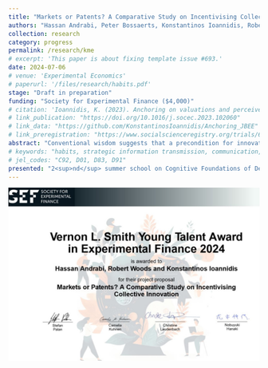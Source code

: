 ```yaml
---
title: "Markets or Patents? A Comparative Study on Incentivising Collective Innovation"
authors: "Hassan Andrabi, Peter Bossaerts, Konstantinos Ioannidis, Robert Woods, Nitin Yadan"
collection: research
category: progress
permalink: /research/kme
# excerpt: 'This paper is about fixing template issue #693.'
date: 2024-07-06
# venue: 'Experimental Economics'
# paperurl: '/files/research/habits.pdf'
stage: "Draft in preparation"
funding: "Society for Experimental Finance ($4,000)"
# citation: 'Ioannidis, K. (2023). Anchoring on valuations and perceived informativeness. <i>Journal of Behavioral and Experimental Economics</i>. 106(102060).'
# link_publication: "https://doi.org/10.1016/j.socec.2023.102060"
# link_data: "https://github.com/KonstantinosIoannidis/Anchoring_JBEE"
# link_preregistration: "https://www.socialscienceregistry.org/trials/6387"
abstract: "Conventional wisdom suggests that a precondition for innovation is sufficient incentive that the private benefits of innovation will justify the costs incurred by the inventor. Typically, this incentive is established through the acquisition of patents, which allow inventors to monopolise intellectual property for monetary gain. However, this restricts the circulation of new ideas and slows the pace of innovation. With an experiment, we test here the capacity of markets to overcome this shortcoming by incentivising individuals to collectively find solutions to a complex task that mirrors the complexity of producing innovations in the real world."
# keywords: "habits, strategic information transmission, communication, experiment"
# jel_codes: "C92, D01, D83, D91"
presented: "2<sup>nd</sup> summer school on Cognitive Foundations of Decision-Making (Ghent, 2025), 2<sup>nd</sup> Annual Conference of the Network of the UK-Based Experimental and Behavioural Economists (Sheffield, 2025), 15<sup>th</sup> Society for Experimental Finance Conference (Maastricht, 2025), University of Vienna Behavioral/Experimental Seminar (Vienna, 2024), 14<sup>th</sup> Society for Experimental Finance Conference (Stavanger, 2024)"
---
```


![Award photo](/images/vernon_smith_award.jpeg)